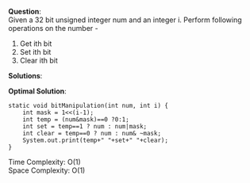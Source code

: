 **Question**:  
Given a 32 bit unsigned integer num and an integer i. Perform following operations on the number -   
1. Get ith bit  
2. Set ith bit  
3. Clear ith bit    

**Solutions**:   


**Optimal Solution**:  

    static void bitManipulation(int num, int i) {
        int mask = 1<<(i-1);
        int temp = (num&mask)==0 ?0:1;
        int set = temp==1 ? num : num|mask;
        int clear = temp==0 ? num : num& ~mask;
        System.out.print(temp+" "+set+" "+clear);
    }

Time Complexity: O(1)  
Space Complexity: O(1) 